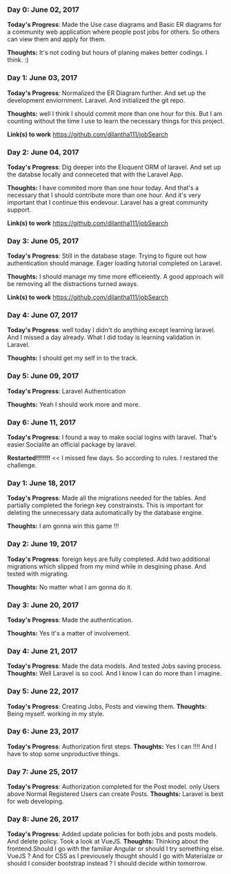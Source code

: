 <!--# 100 Days Of Code - Log

### Day 0: February 30, 2016 (Example 1)
##### (delete me or comment me out)

**Today's Progress**: Fixed CSS, worked on canvas functionality for the app.

**Thoughts:** I really struggled with CSS, but, overall, I feel like I am slowly getting better at it. Canvas is still new for me, but I managed to figure out some basic functionality.

**Link to work:** [Calculator App](http://www.example.com)

### Day 0: February 30, 2016 (Example 2)
##### (delete me or comment me out)

**Today's Progress**: Fixed CSS, worked on canvas functionality for the app.

**Thoughts**: I really struggled with CSS, but, overall, I feel like I am slowly getting better at it. Canvas is still new for me, but I managed to figure out some basic functionality.

**Link(s) to work**: [Calculator App](http://www.example.com)


### Day 1: June 27, Monday

**Today's Progress**: I've gone through many exercises on FreeCodeCamp.

**Thoughts** I've recently started coding, and it's a great feeling when I finally solve an algorithm challenge after a lot of attempts and hours spent.

**Link(s) to work**
1. [Find the Longest Word in a String](https://www.freecodecamp.com/challenges/find-the-longest-word-in-a-string)
2. [Title Case a Sentence](https://www.freecodecamp.com/challenges/title-case-a-sentence)-->

### Day 0: June 02, 2017 

**Today's Progress**: Made the Use case diagrams and Basic ER diagrams for a community web application where people post jobs for others. So others can view them and apply for them.

**Thoughts:** It's not coding but hours of planing makes better codings. I think. :) 

### Day 1: June 03, 2017 

**Today's Progress**: Normalized the ER Diagram further. And set up the development enviornment. Laravel. And initialized the git repo.

**Thoughts:** well I think I should commit more than one hour for this. But I am counting without the time I use to learn the necessary things for this project.

**Link(s) to work** 
https://github.com/dilantha111/jobSearch

### Day 2: June 04, 2017 

**Today's Progress**: Dig deeper into the Eloquent ORM of laravel. And set up the databse locally and conneceted that with the Laravel App.

**Thoughts:** I have commited more than one hour today. And that's a necessary that I should contribute more than one hour. And it's very important that I continue this endevour. Laravel has a great community support.

**Link(s) to work** 
https://github.com/dilantha111/jobSearch

### Day 3: June 05, 2017 

**Today's Progress**: Still in the database stage. Trying to figure out how authentication should manage. Eager loading tutorial completed on Laravel.

**Thoughts:** I should manage my time more efficeiently. A good approach will be removing all the distractions turned aways.

**Link(s) to work** 
https://github.com/dilantha111/jobSearch

### Day 4: June 07, 2017 

**Today's Progress**: well today I didn't do anything except learning laravel. And I missed a day already. What I did today is learning validation in Laravel. 

**Thoughts:** I should get my self in to the track.

### Day 5: June 09, 2017 

**Today's Progress**: Laravel Authentication

**Thoughts:** Yeah I should work more and more.

### Day 6: June 11, 2017 

**Today's Progress**: I found a way to make social logins with laravel. That's easier.Socialite an official package by laravel. 

**Restarted!!!!!!!** << I missed few days. So according to rules. I restared the challenge.

### Day 1: June 18, 2017

**Today's Progress**: Made all the migrations needed for the tables. And partially completed the foriegn key constrainsts. This is important for deleting the unnecessary data automatically by the database engine. 

**Thoughts:** I am gonna win this game !!! 

### Day 2: June 19, 2017

**Today's Progress**: foreign keys are fully completed. Add two additional migrations which slipped from my mind while in desgining phase. And tested with migrating. 

**Thoughts:** No matter what I am gonna do it. 

### Day 3: June 20, 2017

**Today's Progress**: Made the authentication. 

**Thoughts:** Yes it's a matter of involvement. 

### Day 4: June 21, 2017

**Today's Progress**: Made the data models. And tested Jobs saving process. 
**Thoughts:** Well Laravel is so cool. And I know I can do more than I imagine. 

### Day 5: June 22, 2017

**Today's Progress**: Creating Jobs, Posts and viewing them. 
**Thoughts:** Being myself. working in my style.

### Day 6: June 23, 2017
**Today's Progress**: Authorization first steps. 
**Thoughts:** Yes I can !!!! And I have to stop some unproductive things.

### Day 7: June 25, 2017
**Today's Progress**: Authorization completed for the Post model. only Users above Normal Registered Users can create Posts.
**Thoughts:** Laravel is best for web developing. 

### Day 8: June 26, 2017
**Today's Progress**: Added update policies for both jobs and posts models. And delete policy. Took a look at VueJS. 
**Thoughts:** Thinking about the frontend.Should I go with the familiar Angular or should I try something else. VueJS ? And for CSS as I previousely thought should I go with Materialze or should I consider bootstrap instead ? I should decide within tomorrow. 